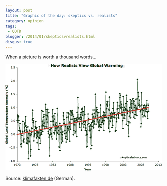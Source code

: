 ```yaml
---
layout: post
title: "Graphic of the day: skeptics vs. realists"
category: opinion
tags:
 - QOTD
blogger: /2014/01/skepticsvrealists.html
disqus: true
---
```


When a picture is worth a thousand words...

![Skeptics vs realists](/assets/2014-01-01-skeptics-vs-realists/skepticsvrealists.gif)

Source: [klimafakten.de](http://www.klimafakten.de/behauptungen/behauptung-die-globale-erwaermung-stoppte-1998) (German).
